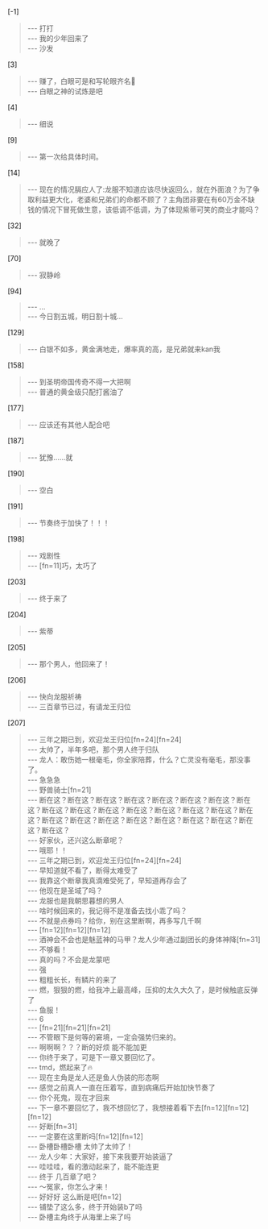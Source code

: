 
[-1] 
>--- 打打<br>
>--- 我的少年回来了<br>
>--- 沙发<br>

[3] 
>--- 赚了，白眼可是和写轮眼齐名🐶<br>
>--- 白眼之神的试炼是吧<br>

[4] 
>--- 细说<br>

[9] 
>--- 第一次给具体时间。<br>

[14] 
>--- 现在的情况膈应人了:龙服不知道应该尽快返回么，就在外面浪？为了争取利益更大化，老婆和兄弟们的命都不顾了？主角团非要在有60万金不缺钱的情况下冒死做生意，该低调不低调，为了体现紫蒂可笑的商业才能吗？<br>

[32] 
>--- 就晚了<br>

[70] 
>--- 寂静岭<br>

[94] 
>--- …<br>
>--- 今日割五城，明日割十城…<br>

[129] 
>--- 白银不如多，黄金满地走，爆率真的高，是兄弟就来kan我<br>

[158] 
>--- 到圣明帝国传奇不得一大把啊<br>
>--- 普通的黄金级只配打酱油了<br>

[177] 
>--- 应该还有其他人配合吧<br>

[187] 
>--- 犹豫……就<br>

[190] 
>--- 空白<br>

[191] 
>--- 节奏终于加快了！！！<br>

[198] 
>--- 戏剧性<br>
>--- [fn=11]巧，太巧了<br>

[203] 
>--- 终于来了<br>

[204] 
>--- 紫蒂<br>

[205] 
>--- 那个男人，他回来了！<br>

[206] 
>--- 快向龙服祈祷<br>
>--- 三百章节已过，有请龙王归位<br>

[207] 
>--- 三年之期已到，欢迎龙王归位[fn=24][fn=24]<br>
>--- 太帅了，半年多吧，那个男人终于归队<br>
>--- 龙人：敢伤她一根毫毛，你全家陪葬，什么？亡灵没有毫毛，那没事了。<br>
>--- 急急急<br>
>--- 野兽骑士[fn=21]<br>
>--- 断在这？断在这？断在这？断在这？断在这？断在这？断在这？断在这？断在这？断在这？断在这？断在这？断在这？断在这？断在这？断在这？断在这？断在这？断在这？断在这？断在这？断在这？断在这？断在这？断在这？<br>
>--- 好家伙，还兴这么断章呢？<br>
>--- 哦耶！！<br>
>--- 三年之期已到，欢迎龙王归位[fn=24][fn=24]<br>
>--- 早知道就不看了，断得太难受了<br>
>--- 我靠这个断章我真滴难受死了，早知道再存会了<br>
>--- 他现在是圣域了吗？<br>
>--- 龙服也是我朝思暮想的男人<br>
>--- 啥时候回来的，我记得不是准备去找小乖了吗？<br>
>--- 不就是点券吗？给你，别在这里断啊，再多写几千啊<br>
>--- [fn=12][fn=12][fn=12]<br>
>--- 酒神会不会也是魅蓝神的马甲？龙人少年通过副团长的身体神降[fn=31]<br>
>--- 不够看！<br>
>--- 真的吗？不会是龙蒙吧<br>
>--- 强<br>
>--- 粗粗长长，有鳞片的来了<br>
>--- 燃，狠狠的燃，给我冲上最高峰，压抑的太久大久了，是时候触底反弹了<br>
>--- 鱼服！<br>
>--- 6<br>
>--- [fn=21][fn=21][fn=21]<br>
>--- 不管眼下是何等的窘境，一定会强势归来的。<br>
>--- 啊啊啊？？？断的好烦 能不能加更<br>
>--- 你终于来了，可是下一章又要回忆了。<br>
>--- tmd，燃起来了🔥<br>
>--- 现在主角是龙人还是鱼人伪装的形态啊<br>
>--- 感觉之前真人一直在压着写，直到病痛后开始加快节奏了<br>
>--- 你个死鬼，现在才回来<br>
>--- 下一章不要回忆了，我不想回忆了，我想接着看下去[fn=12][fn=12][fn=12]<br>
>--- 好断[fn=31]<br>
>--- 一定要在这里断吗[fn=12][fn=12]<br>
>--- 卧槽卧槽卧槽 太帅了太帅了！<br>
>--- 龙人少年：大家好，接下来我要开始装逼了<br>
>--- 哇哇哇，看的激动起来了，能不能连更<br>
>--- 终于 几百章了吧？<br>
>--- ～冤家，你怎么才来！<br>
>--- 好好好 这么断是吧[fn=12]<br>
>--- 铺垫了这么多，终于开始装b了吗<br>
>--- 卧槽主角终于从海里上来了吗<br>
